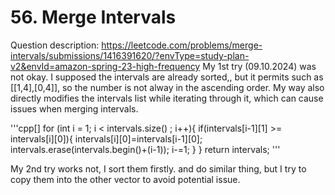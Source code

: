 # 56. Merge Intervals
Question description: https://leetcode.com/problems/merge-intervals/submissions/1416391620/?envType=study-plan-v2&envId=amazon-spring-23-high-frequency
My 1st try (09.10.2024) was not okay. I supposed the intervals are already sorted,, but it permits such as [[1,4],[0,4]], so the number is not alway in the ascending order. My way also directly modifies the intervals list while iterating through it, which can cause issues when merging intervals.

'''cpp[]
        for (int i = 1; i < intervals.size() ; i++){
            if(intervals[i-1][1] >= intervals[i][0]){
                intervals[i][0]=intervals[i-1][0];
                intervals.erase(intervals.begin()+(i-1));
                i-=1;
            }
        }
        return intervals;
'''

My 2nd try works not, I sort them firstly. and do similar thing, but I try to copy them into the other vector to avoid potential issue.